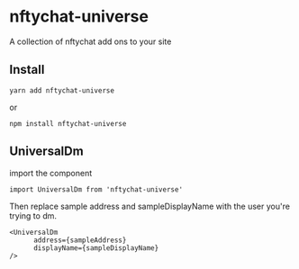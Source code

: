 # nftychat-universe
A collection of nftychat add ons to your site

## Install
```
yarn add nftychat-universe
```
or
```
npm install nftychat-universe
```

## UniversalDm
import the component
```
import UniversalDm from 'nftychat-universe'
```

Then replace sample address and sampleDisplayName with the user you're trying to dm.
```
<UniversalDm
      address={sampleAddress}
      displayName={sampleDisplayName}
/>
```

